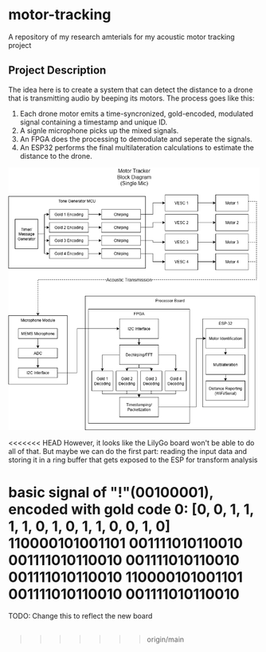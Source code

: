 # motor-tracking
A repository of my research amterials for my acoustic motor tracking project

## Project Description

The idea here is to create a system that can detect the distance to a drone that is transmitting audio by beeping its motors. The process goes like this: 

1. Each drone motor emits a time-syncronized, gold-encoded, modulated signal containing a timestamp and unique ID.
2. A signle microphone picks up the mixed signals.
3. An FPGA does the processing to demodulate and seperate the signals.
4. An ESP32 performs the final multilateration calculations to estimate the distance to the drone.

![receiver diagram](https://github.com/dakotawinslow/motor-tracking/blob/main/single-mic.drawio.png?raw=true)

<<<<<<< HEAD
However, it looks like the LilyGo board won't be able to do all of that. But maybe we can do the first part: reading the input data and storing it in a ring buffer that gets exposed to the ESP for transform analysis

basic signal of "!"(00100001), encoded with gold code 0: [0, 0, 1, 1, 1, 1, 0, 1, 0, 1, 1, 0, 0, 1, 0]
110000101001101 001111010110010 001111010110010 001111010110010 001111010110010 110000101001101 001111010110010 001111010110010
=======
TODO: Change this to reflect the new board

## 
>>>>>>> origin/main
